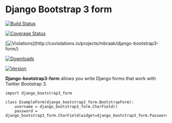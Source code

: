 # Django Bootstrap 3 form

[![Build Status](https://travis-ci.org/mbraak/django-bootstrap3-form.png)](https://travis-ci.org/mbraak/django-bootstrap3-form)

[![Coverage Status](https://coveralls.io/repos/mbraak/django-bootstrap3-form/badge.png)](https://coveralls.io/r/mbraak/django-bootstrap3-form)

[![Violations](https://coviolations.io/projects/mbraak/django-bootstrap3-form/badge/?)](http://coviolations.io/projects/mbraak/django-bootstrap3-form/)

[![Downloads](https://pypip.in/d/django-bootstrap3-form/badge.png)](https://pypi.python.org/pypi/django-bootstrap3-form/)

[![Version](https://pypip.in/v/django-bootstrap3-form/badge.png)](https://pypi.python.org/pypi/django-bootstrap3-form/)

**Django-bootstrap3-form** allows you write Django forms that work with Twitter Bootstrap 3.

```
import django_bootstrap3_form

class ExampleForm(django_bootstrap3_form.BootstrapForm):
	username = django_bootstrap3_form.CharField()
	password = django_bootstrap3_form.CharField(widget=django_bootstrap3_form.PasswordInput)
```